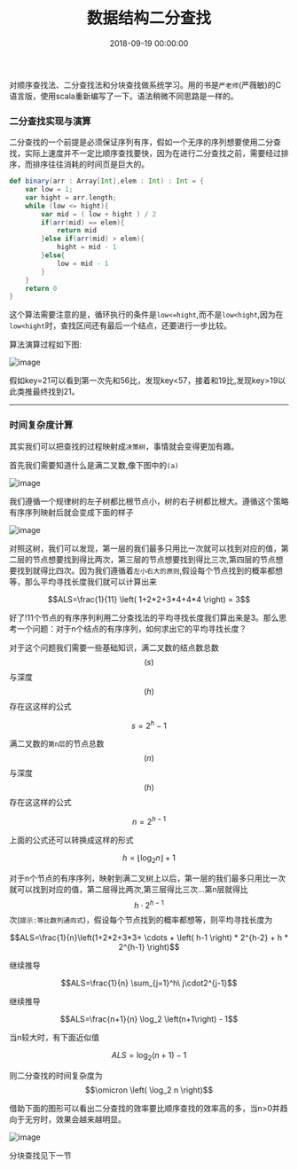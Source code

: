 ﻿---
layout: post
title: 数据结构二分查找
date: 2018-09-19 00:00:00
categories: 算法与数据结构
---

对顺序查找法、二分查找法和分块查找做系统学习。用的书是``严老师``(严薇敏)的C语言版，使用scala重新编写了一下。语法稍微不同思路是一样的。

### 二分查找实现与演算

二分查找的一个前提是必须保证序列有序，假如一个无序的序列想要使用二分查找，实际上速度并不一定比顺序查找要快，因为在进行二分查找之前，需要经过排序，而排序往往消耗的时间页是巨大的。

```scala
def binary(arr : Array[Int],elem : Int) : Int = {
    var low = 1;
    var hight = arr.length;
    while (low <= hight){
        var mid = ( low + hight ) / 2
        if(arr(mid) == elem){
            return mid
        }else if(arr(mid) > elem){
            hight = mid - 1
        }else{
            low = mid - 1
        }
    }
    return 0
}
```

这个算法需要注意的是，循环执行的条件是``low<=hight``,而不是``low<hight``,因为在``low<hight``时，查找区间还有最后一个结点，还要进行一步比较。

算法演算过程如下图:

![image](https://i.loli.net/2019/06/30/5d18576618ed830874.jpg)


假如key=21可以看到第一次先和56比，发现key<57，接着和19比,发现key>19以此类推最终找到21。

---

### 时间复杂度计算

其实我们可以把查找的过程映射成``决策树``，事情就会变得更加有趣。


首先我们需要知道什么是满二叉数,像下图中的``(a)``

![image](https://i.loli.net/2019/06/30/5d1857672a81223879.jpg)

我们遵循一个规律树的左子树都比根节点小，树的右子树都比根大。遵循这个策略有序序列映射后就会变成下面的样子

![image](https://i.loli.net/2019/06/30/5d185767bde8396074.jpg)

对照这树，我们可以发现，第一层的我们最多只用比一次就可以找到对应的值，第二层的节点想要找到得比两次，第三层的节点想要找到得比三次,第四层的节点想要找到就得比四次。因为我们遵循着``左小右大的原则``,假设每个节点找到的概率都想等，那么平均寻找长度我们就可以计算出来

$$ALS=\frac{1}{11} \left( 1+2*2+3*4+4*4 \right) = 3$$

好了!11个节点的有序序列利用二分查找法的平均寻找长度我们算出来是3。那么思考一个问题：对于n个结点的有序序列，如何求出它的平均寻找长度？

对于这个问题我们需要一些基础知识，满二叉数的结点数总数 $$\left( s \right) $$ 与深度$$\left( h \right) $$ 存在这这样的公式

$$s=2^h-1$$

满二叉数的``第n层``的节点总数 $$\left( n \right) $$ 与深度$$\left( h \right) $$ 存在这这样的公式

$$n=2^{h-1}$$

上面的公式还可以转换成这样的形式

$$h = \lfloor\log_2 n\rfloor + 1$$

对于n个节点的有序序列，映射到满二叉树上以后，第一层的我们最多只用比一次就可以找到对应的值，第二层得比两次,第三层得比三次...第n层就得比$$h\cdot2^{h-1}$$次(``提示:等比数列通向式``)，假设每个节点找到的概率都想等，则平均寻找长度为

$$ALS=\frac{1}{n}\left(1+2*2+3*3+ \cdots + \left( h-1 \right) * 2^{h-2} + h * 2^{h-1} \right)$$

继续推导

$$ALS=\frac{1}{n} \sum_{j=1}^h\ j\cdot2^{j-1}$$

继续推导

$$ALS=\frac{n+1}{n} \log_2 \left(n+1\right) - 1$$

当n较大时，有下面近似值

$$ALS=\log_2 \left(n+1\right) - 1$$


则二分查找的时间复杂度为$$\omicron \left( \log_2 n \right)$$


借助下面的图形可以看出二分查找的效率要比顺序查找的效率高的多，当n>0并趋向于无穷时，效果会越来越明显。

![image](https://i.loli.net/2019/06/30/5d185768910ca42426.jpg)

分块查找见下一节